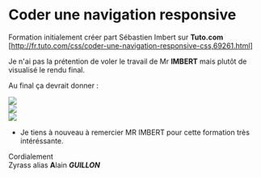 # Coder une navigation responsive

Formation initialement créer part Sébastien Imbert sur **Tuto.com** <br />
[http://fr.tuto.com/css/coder-une-navigation-responsive-css,69261.html] <br />

Je n'ai pas la prétention de voler le travail de Mr **IMBERT** mais plutôt de visualisé le rendu final.

Au final ça devrait donner :

<img src="http://fr-images.tuto.net/gallery/69/69261/10523071.jpg" /> <br />
<img src="http://fr-images.tuto.net/gallery/69/69261/10523081.jpg" /> <br />
<img src="http://fr-images.tuto.net/gallery/69/69261/10523091.jpg" /> <br />

- Je tiens à nouveau à remercier MR IMBERT pour cette formation très intéréssante.

Cordialement <br />
Zyrass alias **A**lain ***GUILLON***
